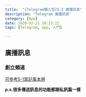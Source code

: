 ```yaml
---
title:  "[Telegram懶人包]5-2 廣播訊息"
description: "Telegram 廣播訊息"
category: [App]
date: 2020-02-21 10:23:21
tags: [Telegram, app, 入門]

---
```

## 廣播訊息

### 創立頻道
[可參考5-1當記事本用](./5-1當記事本用)

**p.s.很多傳送訊息的功能都跟私訊篇一樣**

